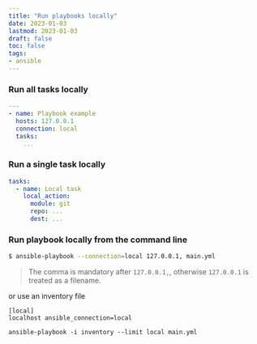 ```yaml
---
title: "Run playbooks locally"
date: 2023-01-03
lastmod: 2023-01-03
draft: false
toc: false
tags:
- ansible
---
```


### Run all tasks locally

```yaml
---
- name: Playbook example
  hosts: 127.0.0.1
  connection: local
  tasks:
    ...
```

### Run a **single** task locally

```yaml
tasks:
  - name: Local task
    local_action:
      module: git
      repo: ...
      dest: ...
```

### Run playbook locally from the command line

```bash
$ ansible-playbook --connection=local 127.0.0.1, main.yml
```

>The comma is mandatory after `127.0.0.1,`, otherwise `127.0.0.1` is treated as a filename.

or use an inventory file

```
[local]
localhost ansible_connection=local
```

```
ansible-playbook -i inventory --limit local main.yml
```

